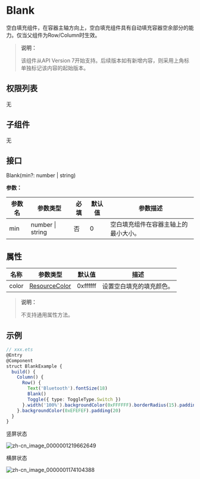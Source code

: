 # Blank

空白填充组件，在容器主轴方向上，空白填充组件具有自动填充容器空余部分的能力。仅当父组件为Row/Column时生效。

>  **说明：**
>
>  该组件从API Version 7开始支持。后续版本如有新增内容，则采用上角标单独标记该内容的起始版本。


## 权限列表

无


## 子组件

无


## 接口

Blank(min?:  number | string)

**参数：** 

| 参数名 | 参数类型         | 必填 | 默认值 | 参数描述                             |
| ------ | ---------------- | ---- | ------ | ------------------------------------ |
| min    | number \| string | 否   | 0      | 空白填充组件在容器主轴上的最小大小。 |

## 属性

| 名称  | 参数类型                                    | 默认值   | 描述                     |
| ----- | ------------------------------------------- | -------- | ------------------------ |
| color | [ResourceColor](ts-types.md#resourcecolor8) | 0xffffff | 设置空白填充的填充颜色。 |

>  **说明：**
>
>  不支持通用属性方法。


## 示例

```ts
// xxx.ets
@Entry
@Component
struct BlankExample {
  build() {
    Column() {
      Row() {
        Text('Bluetooth').fontSize(18)
        Blank()
        Toggle({ type: ToggleType.Switch })
      }.width('100%').backgroundColor(0xFFFFFF).borderRadius(15).padding({ left: 12 })
    }.backgroundColor(0xEFEFEF).padding(20)
  }
}
```

竖屏状态

![zh-cn_image_0000001219662649](figures/zh-cn_image_0000001219662649.gif)

横屏状态

![zh-cn_image_0000001174104388](figures/zh-cn_image_0000001174104388.gif)
